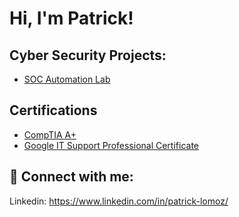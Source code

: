 <h1>Hi, I'm Patrick! 

<h2>Cyber Security Projects:</h2>

- [SOC Automation Lab](https://github.com/PatLCyber99/SOC-Automation-Project)


<h2>Certifications</h2>

- [CompTIA A+](https://www.credly.com/badges/f9df7f18-d0c3-4172-9d31-022b477d2cad/public_url)
- [Google IT Support Professional Certificate](https://coursera.org/share/5c8f998a51b51e075e8658c675448a49)
<h2> 🤳 Connect with me:</h2>


Linkedin: https://www.linkedin.com/in/patrick-lomoz/

<!--
**joshmadakor1/joshmadakor1** is a ✨ _special_ ✨ repository because its `README.md` (this file) appears on your GitHub profile.

Here are some ideas to get you started:

- 🔭 I’m currently working on ...
- 🌱 I’m currently learning ...
- 👯 I’m looking to collaborate on ...
- 🤔 I’m looking for help with ...
- 💬 Ask me about ...
- 📫 How to reach me: ...
- 😄 Pronouns: ...
- ⚡ Fun fact: ...
-->
